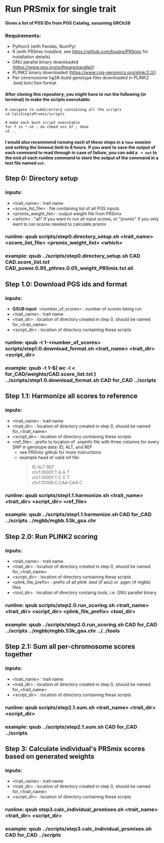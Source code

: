 # Run PRSmix for single trait
#### Given a list of PGS IDs from PGS Catalog, assuming GRCh38

### Requirements:
* Python3 (with Pandas, NumPy)
* R (with PRSmix installed, see https://github.com/buutrg/PRSmix for installation details)
* GNU parallel binary downloaded (https://www.gnu.org/software/parallel/)
* PLINK2 binary downloaded (https://www.cog-genomics.org/plink/2.0/)
* Per-chromosome hg38-build genotype files downloaded in PLINK2 .bed/.bim/.fam format

#### After cloning this repository, you might have to run the following (in terminal) to make the scripts executable:
```
# navigate to subdirectory containing all the scripts
cd CalcSinglePrsmix/scripts

# make each bash script executable
for f in *.sh ; do chmod u+x $f ; done
cd ..
```
#### I would also recommend running each of these steps in a `tmux` session and setting the timeout limit to 8 hours. If you want to save the output of each command to read through in case of failure, you can add a ` > out` to the end of each runline command to store the output of the command in a text file named `out`.


## Step 0: Directory setup

### inputs: 
* <trait_name> : trait name
* <score_list_file> : file containing list of all PGS inputs
* <prsmix_weight_list> : output weight file from PRSmix
* <which\> : "all" if you want to run all input scores, or "prsmix" if you only want to run scores needed to calculate prsmix
### runline: qsub scripts/step0.directory_setup.sh <trait_name> <score_list_file>  <prsmix_weight_list> <which\>
### example: qsub ../scripts/step0.directory_setup.sh CAD CAD.score_list.txt CAD_power.0.95_pthres.0.05_weight_PRSmix.txt all



## Step 1.0: Download PGS ids and format

### inputs: 
* **QSUB input**: <number_of_scores> : number of scores being run
* <trait_name> : trait name
* <trait_dir> : location of directory created in step 0, should be named for_<trait_name>
* <script_dir> : location of directory containing these scripts
  
### runline: qsub -t 1-<number_of_scores> scripts/step1.0.download_format.sh <trait_name> <trait_dir> <script_dir>
### example: qsub -t 1-$( wc -l < for_CAD/weights/CAD.score_list.txt ) ../scripts/step1.0.download_format.sh CAD for_CAD ../scripts


## Step 1.1: Harmonize all scores to reference

### inputs: 
* <trait_name> : trait name
* <trait_dir> : location of directory created in step 0, should be named for_<trait_name>
* <script_dir> : location of directory containing these scripts
* <ref_file> : prefix to location of .snpinfo file with three columns for every SNP in genotype data: ID, ALT, and REF
  * see PRSmix github for more instructions
  * example head of valid ref file:
    >   ID      ALT     REF<br>
    >   chr1:10001:T:A  A       T<br>
    >   chr1:10001:T:C  C       T<br>
    >   chr1:10108:C:CAA        CAA     C<br>
  
### runline: qsub scripts/step1.1.harmonize.sh <trait_name> <trait_dir> <script_dir> <ref_file>
### example: qsub ../scripts/step1.1.harmonize.sh CAD for_CAD ../scripts ../mgbb/mgbb.53k_gsa.chr


## Step 2.0: Run PLINK2 scoring

### inputs: 
* <trait_name> : trait name
* <trait_dir> : location of directory created in step 0, should be named for_<trait_name>
* <script_dir> : location of directory containing these scripts
* <plink_file_prefix> : prefix of all plink .bed (if aou) or .pgen (if mgbb) files
* <tool_dir> : location of directory containg tools, i.e. GNU parallel binary

### runline: qsub scripts/step2.0.run_scoring.sh <trait_name> <trait_dir> <script_dir> <plink_file_prefix> <tool_dir>
### example: qsub ../scripts/step2.0.run_scoring.sh CAD for_CAD ../scripts ../mgbb/mgbb.53k_gsa.chr ../../tools


## Step 2.1: Sum all per-chromosome scores together

### inputs: 
* <trait_name> : trait name
* <trait_dir> : location of directory created in step 0, should be named for_<trait_name>
* <script_dir> : location of directory containing these scripts

### runline: qsub scripts/step2.1.sum.sh <trait_name> <trait_dir> <script_dir>
### example: qsub ../scripts/step2.1.sum.sh CAD for_CAD ../scripts 


## Step 3: Calculate individual's PRSmix scores based on generated weights

### inputs: 
* <trait_name> : trait name
* <trait_dir> : location of directory created in step 0, should be named for_<trait_name>
* <script_dir> : location of directory containing these scripts

### runline: qsub step3.calc_individual_prsmixes.sh <trait_name> <trait_dir> <script_dir> 
### example: qsub ../scripts/step3.calc_individual_prsmixes.sh CAD for_CAD ../scripts



